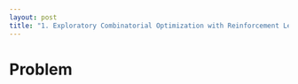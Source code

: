 ```yaml
---
layout: post
title: "1. Exploratory Combinatorial Optimization with Reinforcement Learning"
---
```


# Problem